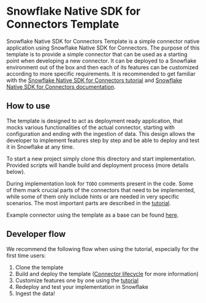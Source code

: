 # Snowflake Native SDK for Connectors Template

Snowflake Native SDK for Connectors Template is a simple connector native application using Snowflake Native SDK for Connectors.
The purpose of this template is to provide a simple connector that can be used as a starting point when developing a new connector.
It can be deployed to a Snowflake environment out of the box and then each of its features can be customized according to more specific requirements.
It is recommended to get familiar with the [Snowflake Native SDK for Connectors tutorial][Tutorial docs]
and [Snowflake Native SDK for Connectors documentation][Native SDK official docs].

## How to use
The template is designed to act as deployment ready application, that mocks various functionalities of the actual connector,
starting with configuration and ending with the ingestion of data. This design allows the developer to implement features step by step
and be able to deploy and test it in Snowflake at any time.

To start a new project simply clone this directory and start implementation. Provided scripts will handle build and deployment process (more details below).

During implementation look for `TODO` comments present in the code. Some of them mark crucial parts of the connectors that need to be implemented,
while some of them only include hints or are needed in very specific scenarios.
The most important parts are described in the [tutorial][Tutorial docs].

Example connector using the template as a base can be found [here][Example Connector path].

## Developer flow
We recommend the following flow when using the tutorial, especially for the first time users:

1. Clone the template
2. Build and deploy the template ([Connector lifecycle](CONNECTOR_LIFECYCLE.md) for more information)
3. Customize features one by one using the [tutorial][Tutorial docs]
4. Redeploy and test your implementation in Snowflake
5. Ingest the data!

[Native SDK official docs]: https://docs.snowflake.com/en/developer-guide/native-apps/connector-sdk/about-connector-sdk
[Tutorial docs]: https://docs.snowflake.com/en/developer-guide/native-apps/connector-sdk/tutorials/native_sdk_tutorial

[Example Connector path]: ../../examples/connectors-native-sdk-example-java-github-connector
